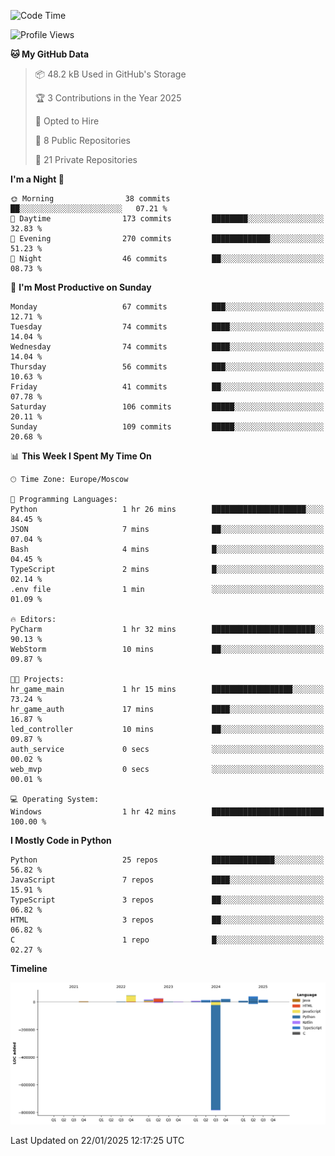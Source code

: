 <!--START_SECTION:waka-->
![Code Time](http://img.shields.io/badge/Code%20Time-587%20hrs%2027%20mins-blue)

![Profile Views](http://img.shields.io/badge/Profile%20Views-3-blue)

**🐱 My GitHub Data** 

> 📦 48.2 kB Used in GitHub's Storage 
 > 
> 🏆 3 Contributions in the Year 2025
 > 
> 💼 Opted to Hire
 > 
> 📜 8 Public Repositories 
 > 
> 🔑 21 Private Repositories 
 > 
**I'm a Night 🦉** 

```text
🌞 Morning                38 commits          ██░░░░░░░░░░░░░░░░░░░░░░░   07.21 % 
🌆 Daytime                173 commits         ████████░░░░░░░░░░░░░░░░░   32.83 % 
🌃 Evening                270 commits         █████████████░░░░░░░░░░░░   51.23 % 
🌙 Night                  46 commits          ██░░░░░░░░░░░░░░░░░░░░░░░   08.73 % 
```
📅 **I'm Most Productive on Sunday** 

```text
Monday                   67 commits          ███░░░░░░░░░░░░░░░░░░░░░░   12.71 % 
Tuesday                  74 commits          ████░░░░░░░░░░░░░░░░░░░░░   14.04 % 
Wednesday                74 commits          ████░░░░░░░░░░░░░░░░░░░░░   14.04 % 
Thursday                 56 commits          ███░░░░░░░░░░░░░░░░░░░░░░   10.63 % 
Friday                   41 commits          ██░░░░░░░░░░░░░░░░░░░░░░░   07.78 % 
Saturday                 106 commits         █████░░░░░░░░░░░░░░░░░░░░   20.11 % 
Sunday                   109 commits         █████░░░░░░░░░░░░░░░░░░░░   20.68 % 
```


📊 **This Week I Spent My Time On** 

```text
🕑︎ Time Zone: Europe/Moscow

💬 Programming Languages: 
Python                   1 hr 26 mins        █████████████████████░░░░   84.45 % 
JSON                     7 mins              ██░░░░░░░░░░░░░░░░░░░░░░░   07.04 % 
Bash                     4 mins              █░░░░░░░░░░░░░░░░░░░░░░░░   04.45 % 
TypeScript               2 mins              █░░░░░░░░░░░░░░░░░░░░░░░░   02.14 % 
.env file                1 min               ░░░░░░░░░░░░░░░░░░░░░░░░░   01.09 % 

🔥 Editors: 
PyCharm                  1 hr 32 mins        ███████████████████████░░   90.13 % 
WebStorm                 10 mins             ██░░░░░░░░░░░░░░░░░░░░░░░   09.87 % 

🐱‍💻 Projects: 
hr_game_main             1 hr 15 mins        ██████████████████░░░░░░░   73.24 % 
hr_game_auth             17 mins             ████░░░░░░░░░░░░░░░░░░░░░   16.87 % 
led_controller           10 mins             ██░░░░░░░░░░░░░░░░░░░░░░░   09.87 % 
auth_service             0 secs              ░░░░░░░░░░░░░░░░░░░░░░░░░   00.02 % 
web_mvp                  0 secs              ░░░░░░░░░░░░░░░░░░░░░░░░░   00.01 % 

💻 Operating System: 
Windows                  1 hr 42 mins        █████████████████████████   100.00 % 
```

**I Mostly Code in Python** 

```text
Python                   25 repos            ██████████████░░░░░░░░░░░   56.82 % 
JavaScript               7 repos             ████░░░░░░░░░░░░░░░░░░░░░   15.91 % 
TypeScript               3 repos             ██░░░░░░░░░░░░░░░░░░░░░░░   06.82 % 
HTML                     3 repos             ██░░░░░░░░░░░░░░░░░░░░░░░   06.82 % 
C                        1 repo              █░░░░░░░░░░░░░░░░░░░░░░░░   02.27 % 
```



**Timeline**

![Lines of Code chart](https://raw.githubusercontent.com/adlemx/adlemx/main/assets/bar_graph.png)


 Last Updated on 22/01/2025 12:17:25 UTC
<!--END_SECTION:waka-->
